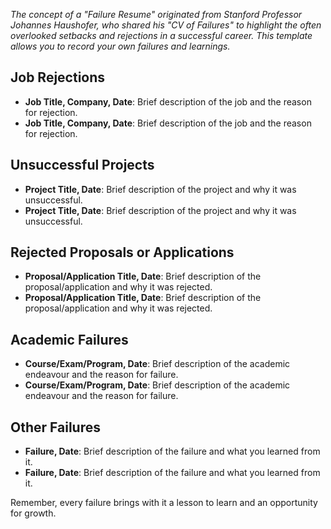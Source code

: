 *The concept of a "Failure Resume" originated from Stanford Professor Johannes Haushofer, who shared his "CV of Failures" to highlight the often overlooked setbacks and rejections in a successful career. This template allows you to record your own failures and learnings.*

## Job Rejections

- **Job Title, Company, Date**: Brief description of the job and the reason for rejection.
- **Job Title, Company, Date**: Brief description of the job and the reason for rejection.

## Unsuccessful Projects

- **Project Title, Date**: Brief description of the project and why it was unsuccessful.
- **Project Title, Date**: Brief description of the project and why it was unsuccessful.

## Rejected Proposals or Applications

- **Proposal/Application Title, Date**: Brief description of the proposal/application and why it was rejected.
- **Proposal/Application Title, Date**: Brief description of the proposal/application and why it was rejected.

## Academic Failures

- **Course/Exam/Program, Date**: Brief description of the academic endeavour and the reason for failure.
- **Course/Exam/Program, Date**: Brief description of the academic endeavour and the reason for failure.

## Other Failures 

- **Failure, Date**: Brief description of the failure and what you learned from it.
- **Failure, Date**: Brief description of the failure and what you learned from it.

Remember, every failure brings with it a lesson to learn and an opportunity for growth.